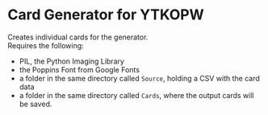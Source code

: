 # Card Generator for YTKOPW

Creates individual cards for the generator.  
Requires the following: 
* PIL, the Python Imaging Library
* the Poppins Font from Google Fonts
* a folder in the same directory called `Source`, holding a CSV with the card data
* a folder in the same directory called `Cards`, where the output cards will be saved.

